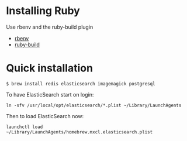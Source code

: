 # Installing Ruby

Use rbenv and the ruby-build plugin

* [rbenv](https://github.com/sstephenson/rbenv/)
* [ruby-build](https://github.com/sstephenson/ruby-build)

# Quick installation

```shell
$ brew install redis elasticsearch imagemagick postgresql
```

To have ElasticSearch start on login:

```
ln -sfv /usr/local/opt/elasticsearch/*.plist ~/Library/LaunchAgents
```

Then to load ElasticSearch now:

```
launchctl load ~/Library/LaunchAgents/homebrew.mxcl.elasticsearch.plist
```



